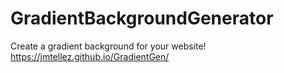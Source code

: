 # GradientBackgroundGenerator
Create a gradient background for your website!
https://jmtellez.github.io/GradientGen/
